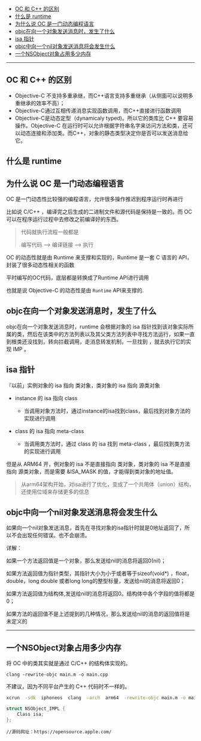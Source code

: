 
- [OC 和 C++ 的区别](#oc-和-c-的区别)
- [什么是 runtime](#什么是-runtime)
- [为什么说 OC 是一门动态编程语言](#为什么说-oc-是一门动态编程语言)
- [objc在向一个对象发送消息时，发生了什么](#objc在向一个对象发送消息时发生了什么)
- [isa 指针](#isa-指针)
- [objc中向一个nil对象发送消息将会发生什么](#objc中向一个nil对象发送消息将会发生什么)
- [一个NSObject对象占用多少内存](#一个nsobject对象占用多少内存)

-----


## OC 和 C++ 的区别

- Objective-C 不支持多重承继，而C++语言支持多重继承（从侧面可以说明多重继承的效率不高）；
- Objective-C通过互相传递消息实现函数调用，而C++直接进行函数调用
- Objective-C是动态定型（dynamicaly typed)。所以它的类库比 C++ 要容易操作。Objective-C 在运行时可以允许根据字符串名字来访问方法和类，还可以动态连接和添加类。而C++，对象的静态类型决定你是否可以发送消息给它。


## 什么是 runtime
## 为什么说 OC 是一门动态编程语言 

OC 是一门动态性比较强的编程语言，允许很多操作推迟到程序运行时再进行

比如说 C/C++ ，编译完之后生成的二进制文件和源代码是保持是一致的。而 OC 可以在程序运行过程中去修改之前编译好的东西。

> 代码就执行流程一般都是
>
> 编写代码 --> 编译链接 --> 执行

OC 的动态性就是由 Runtime 来支撑和实现的，Runtime 是一套 C 语言的 API，封装了很多动态性相关的函数

平时编写的OC代码，底层都是转换成了Runtime API进行调用

也就是说 Objective-C 的动态性是由 `Runtime` API来支撑的.

## objc在向一个对象发送消息时，发生了什么

objc在向一个对象发送消息时，runtime 会根据对象的 isa 指针找到该对象实际所属的类，然后在该类中的方法列表以及其父类方法列表中寻找方法运行，如果一直到根类还没找到，转向拦截调用，走消息转发机制，一旦找到 ，就去执行它的实现 IMP 。

## isa 指针

『以前」实例对象的 isa 指向 类对象，类对象的 isa 指向 源类对象

- instance 的 isa 指向 class
  - 当调用对象方法时，通过instance的isa找到class，最后找到对象方法的实现进行调用

- class 的 isa 指向 meta-class
  - 当调用类方法时，通过 class 的 isa 找到 meta-class ，最后找到类方法的实现进行调用

但是从 ARM64 开，例对象的 isa 不是直接指向 类对象，类对象的 isa 不是直接指向 源类对象，而是需要 &ISA_MASK  的值，才能得到类对象的地址值。

> 从arm64架构开始，对isa进行了优化，变成了一个共用体（union）结构，还使用位域来存储更多的信息

## objc中向一个nil对象发送消息将会发生什么

如果向一个nil对象发送消息，首先在寻找对象的isa指针时就是0地址返回了，所以不会出现任何错误。也不会崩溃。

详解：

如果一个方法返回值是一个对象，那么发送给nil的消息将返回0(nil)；

如果方法返回值为指针类型，其指针大小为小于或者等于sizeof(void*) ，float，double，long double 或者long long的整型标量，发送给nil的消息将返回0；

如果方法返回值为结构体,发送给nil的消息将返回0。结构体中各个字段的值将都是0；

如果方法的返回值不是上述提到的几种情况，那么发送给nil的消息的返回值将是未定义的


----

## 一个NSObject对象占用多少内存

将 OC 中的类其实就是通过 C/C++ 的结构体实现的。

`clang -rewrite-objc main.m -o main.cpp`

不建议，因为不同平台产生的 C++ 代码时不一样的。

```bash
xcrun  -sdk  iphoneos  clang  -arch  arm64  -rewrite-objc main.m -o main-arm64.cpp
```


```cpp
struct NSObject_IMPL {
	Class isa;
};
```

`//源码网址：https://opensource.apple.com/`


